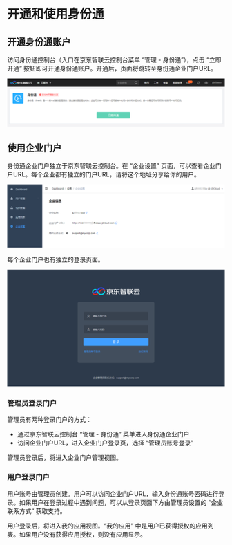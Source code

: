 # 开通和使用身份通

## 开通身份通账户

访问身份通控制台（入口在京东智联云控制台菜单 “管理 - 身份通”），点击 “立即开通” 按钮即可开通身份通账户。开通后，页面将跳转至身份通企业门户URL。

![开通身份通](../../../../image/IDaaS/initAccount.png)

## 使用企业门户

身份通企业门户独立于京东智联云控制台。在 “企业设置” 页面，可以查看企业门户URL。每个企业都有独立的门户URL，请将这个地址分享给你的用户。

![企业设置](../../../../image/IDaaS/settings.png)

每个企业门户也有独立的登录页面。

![企业设置](../../../../image/IDaaS/login.png)

### 管理员登录门户

管理员有两种登录门户的方式：
* 通过京东智联云控制台 “管理 - 身份通” 菜单进入身份通企业门户
* 访问企业门户URL，进入企业门户登录页，选择 “管理员账号登录”

管理员登录后，将进入企业门户管理视图。

### 用户登录门户

用户账号由管理员创建。用户可以访问企业门户URL，输入身份通账号密码进行登录。如果用户在登录过程中遇到问题，可以从登录页面下方由管理员设置的 “企业联系方式” 获取支持。

用户登录后，将进入我的应用视图。“我的应用” 中是用户已获得授权的应用列表。如果用户没有获得应用授权，则没有应用显示。


